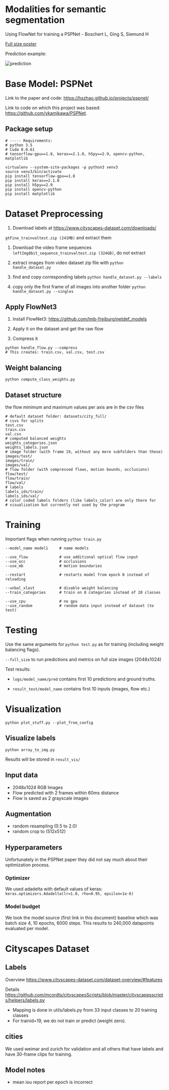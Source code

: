 # Modalities for semantic segmentation

Using FlowNet for training a PSPNet - Boschert L, Ging S, Siemund H

[Full size poster](docs/ModalitiesForSemanticSegmentation.pdf)

Prediction example:

![prediction](docs/prediction.png)

# Base Model: PSPNet

Link to the paper and code: <https://hszhao.github.io/projects/pspnet/>

Link to code on which this project was based: <https://github.com/ykamikawa/PSPNet>.

## Package setup

```
# ----- Requirements:
# python 3.5
# Cuda 8.0.61
# tensorflow-gpu==1.8, keras==2.1.0, h5py==2.9, opencv-python, matplotlib

virtualenv --system-site-packages -p python3 venv3
source venv3/bin/activate
pip install tensorflow-gpu==1.8
pip install keras==2.1.0
pip install h5py==2.9
pip install opencv-python
pip install matplotlib
```

# Dataset Preprocessing

1. Download labels at <https://www.cityscapes-dataset.com/downloads/>

 `gtFine_trainvaltest.zip (241MB)` and extract them

1. Download the video frame sequences `leftImg8bit_sequence_trainvaltest.zip (324GB)`, do not extract

1. extract images from video dataset zip file with 
`python handle_dataset.py`

1. find and copy corresponding labels
`python handle_dataset.py --labels`

1. copy only the first frame of all images into another folder `python handle_dataset.py --singles`

## Apply FlowNet3

1. Install FlowNet3: <https://github.com/lmb-freiburg/netdef_models>

2. Apply it on the dataset and get the raw flow

3. Compress it

```
python handle_flow.py --compress
# This creates: train.csv, val.csv, test.csv
```

## Weight balancing

`python compute_class_weights.py`

## Dataset structure

the flow minimum and maximum values per axis are in the csv files

```
# default dataset folder: datasets/city_full/
# csvs for splits
test.csv
train.csv
val.csv
# computed balanced weights
weights_categories.json
weights_labels.json
# image folder (with frame 19, without any more subfolders than these)
images/test/
images/train/
images/val/
# flow folder (with compressed flows, motion bounds, occlusions)
flow/test/
flow/train/
flow/val/
# labels
labels_ids/train/
labels_ids/val/
# color coded labels folders (like labels_color) are only there for
# visualization but currently not used by the program 
```

# Training

Important flags when running `python train.py`

```
--model_name model1     # name models

--use_flow              # use additional optical flow input
--use_occ               # occlusions
--use_mb                # motion boundaries

--restart               # restarts model from epoch 0 instead of reloading

--unbal_xlast    		# disable weight balancing
--train_categories      # train on 8 categories instead of 20 classes

--use_cpu               # no gpu
--use_random            # random data input instead of dataset (to test)
```

# Testing

Use the same arguments for `python test.py` as for training (including weight balancing flags).

`--full_size` to run predictions and metrics on full size images (2048x1024)

Test results:

- `logs/model_name/pred` contains first 10 predictions and ground truths.

- `result_test/model_name` contains first 10 inputs (images, flow etc.)

# Visualization

`python plot_stuff.py --plot_from_config`

## Visualize labels

`python array_to_img.py`

Results will be stored in `result_vis/`

## Input data

- 2048x1024 RGB Images
- Flow predicted with 2 frames within 60ms distance
- Flow is saved as 2 grayscale images

## Augmentation

- random resampling (0.5 to 2.0)
- random crop to (512x512)

## Hyperparameters 

Unfortunately in the PSPNet paper they did not say much about their optimization process.

### Optimizer

We used adadelta with default values of keras: `keras.optimizers.Adadelta(lr=1.0, rho=0.95, epsilon=1e-6)`

### Model budget

We took the model source (first link in this document) baseline which was batch size 4, 10 epochs, 6000 steps. This results to 240,000 datapoints evaluated per model.

# Cityscapes Dataset

## Labels

Overview <https://www.cityscapes-dataset.com/dataset-overview/#features>

Details <https://github.com/mcordts/cityscapesScripts/blob/master/cityscapesscripts/helpers/labels.py>

- Mapping is done in utils/labels.py from 33 input classes to 20 training classes
- For trainid=19, we do not train or predict (weight zero).

## cities

We used weimar and zurich for validation and all others that have labels and have 30-frame clips for training.

## Model notes

- mean iou report per epoch is incorrect

